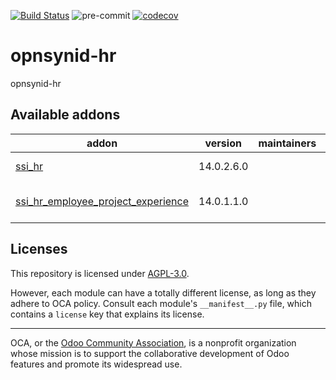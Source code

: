 [![Build Status](https://travis-ci.com/open-synergy/opnsynid-hr.svg?branch=14.0)](https://travis-ci.com/open-synergy/opnsynid-hr)
![pre-commit](https://github.com/open-synergy/opnsynid-hr/actions/workflows/pre-commit.yml/badge.svg)
[![codecov](https://codecov.io/gh/open-synergy/opnsynid-hr/branch/14.0/graph/badge.svg)](https://codecov.io/gh/open-synergy/opnsynid-hr)

<!-- /!\ do not modify above this line -->

# opnsynid-hr

opnsynid-hr

<!-- /!\ do not modify below this line -->

<!-- prettier-ignore-start -->

[//]: # (addons)

Available addons
----------------
addon | version | maintainers | summary
--- | --- | --- | ---
[ssi_hr](ssi_hr/) | 14.0.2.6.0 |  | Human Resource
[ssi_hr_employee_project_experience](ssi_hr_employee_project_experience/) | 14.0.1.1.0 |  | Employee Project Experience

[//]: # (end addons)

<!-- prettier-ignore-end -->

## Licenses

This repository is licensed under [AGPL-3.0](LICENSE).

However, each module can have a totally different license, as long as they adhere to OCA
policy. Consult each module's `__manifest__.py` file, which contains a `license` key
that explains its license.

----

OCA, or the [Odoo Community Association](http://odoo-community.org/), is a nonprofit
organization whose mission is to support the collaborative development of Odoo features
and promote its widespread use.
